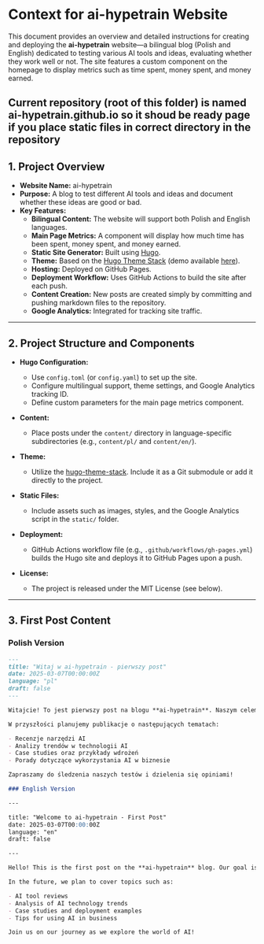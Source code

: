 # Context for ai-hypetrain Website

This document provides an overview and detailed instructions for creating and deploying the **ai-hypetrain** website—a bilingual blog (Polish and English) dedicated to testing various AI tools and ideas, evaluating whether they work well or not. The site features a custom component on the homepage to display metrics such as time spent, money spent, and money earned.

Current repository (root of this folder) is named ai-hypetrain.github.io so it shoud be ready page if you place static files in correct directory in the repository
---

## 1. Project Overview

- **Website Name:** ai-hypetrain
- **Purpose:** A blog to test different AI tools and ideas and document whether these ideas are good or bad.
- **Key Features:**
  - **Bilingual Content:** The website will support both Polish and English languages.
  - **Main Page Metrics:** A component will display how much time has been spent, money spent, and money earned.
  - **Static Site Generator:** Built using [Hugo](https://gohugo.io/).
  - **Theme:** Based on the [Hugo Theme Stack](https://themes.gohugo.io/themes/hugo-theme-stack/) (demo available [here](https://themes.gohugo.io/themes/hugo-theme-stack/)).
  - **Hosting:** Deployed on GitHub Pages.
  - **Deployment Workflow:** Uses GitHub Actions to build the site after each push.
  - **Content Creation:** New posts are created simply by committing and pushing markdown files to the repository.
  - **Google Analytics:** Integrated for tracking site traffic.

---

## 2. Project Structure and Components

- **Hugo Configuration:**

  - Use `config.toml` (or `config.yaml`) to set up the site.
  - Configure multilingual support, theme settings, and Google Analytics tracking ID.
  - Define custom parameters for the main page metrics component.

- **Content:**
  - Place posts under the `content/` directory in language-specific subdirectories (e.g., `content/pl/` and `content/en/`).
- **Theme:**
  - Utilize the [hugo-theme-stack](https://themes.gohugo.io/themes/hugo-theme-stack/). Include it as a Git submodule or add it directly to the project.
- **Static Files:**
  - Include assets such as images, styles, and the Google Analytics script in the `static/` folder.
- **Deployment:**
  - GitHub Actions workflow file (e.g., `.github/workflows/gh-pages.yml`) builds the Hugo site and deploys it to GitHub Pages upon a push.
- **License:**
  - The project is released under the MIT License (see below).

---

## 3. First Post Content

### Polish Version

```markdown
---
title: "Witaj w ai-hypetrain - pierwszy post"
date: 2025-03-07T00:00:00Z
language: "pl"
draft: false
---

Witajcie! To jest pierwszy post na blogu **ai-hypetrain**. Naszym celem jest testowanie różnych narzędzi AI oraz pomysłów, które oceniamy pod kątem ich przydatności i opłacalności. Na stronie głównej znajdziecie komponent pokazujący, ile czasu poświęciliśmy, ile pieniędzy wydaliśmy oraz ile zarobiliśmy.

W przyszłości planujemy publikacje o następujących tematach:

- Recenzje narzędzi AI
- Analizy trendów w technologii AI
- Case studies oraz przykłady wdrożeń
- Porady dotyczące wykorzystania AI w biznesie

Zapraszamy do śledzenia naszych testów i dzielenia się opiniami!

### English Version

---

title: "Welcome to ai-hypetrain - First Post"
date: 2025-03-07T00:00:00Z
language: "en"
draft: false

---

Hello! This is the first post on the **ai-hypetrain** blog. Our goal is to test various AI tools and ideas, evaluating their effectiveness and viability. On the homepage, you'll find a component that shows how much time we've spent, money spent, and money earned.

In the future, we plan to cover topics such as:

- AI tool reviews
- Analysis of AI technology trends
- Case studies and deployment examples
- Tips for using AI in business

Join us on our journey as we explore the world of AI!
```


